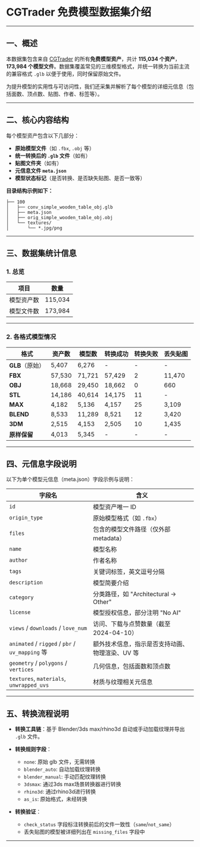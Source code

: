 # CGTrader 免费模型数据集介绍

---

## 一、概述

本数据集包含来自 [CGTrader](https://www.cgtrader.com/free-3d-models) 的所有**免费模型资产**，共计 **115,034 个资产**，**173,984 个模型文件**。数据集覆盖常见的三维模型格式，并统一转换为当前主流的兼容格式 `.glb` 以便于使用，同时保留原始文件。

为提升模型的实用性与可访问性，我们还采集并解析了每个模型的详细元信息（包括面数、顶点数、贴图、作者、标签等）。

---

## 二、核心内容结构

每个模型资产包含以下几部分：

* **原始模型文件**（如 `.fbx`, `.obj` 等）
* **统一转换后的 `.glb` 文件**（如有）
* **贴图文件夹**（如有）
* **元信息文件 `meta.json`**
* **模型状态标记**（是否转换、是否缺失贴图、是否一致等）

**目录结构示例如下：**

```
├── 100
│   ├── conv_simple_wooden_table_obj.glb
│   ├── meta.json
│   ├── orig_simple_wooden_table_obj.obj
│   └── textures/
│       └── *.jpg/png
```

---

## 三、数据集统计信息

### 1. 总览

| 项目    | 数量      |
| ----- | ------- |
| 模型资产数 | 115,034 |
| 模型文件数 | 173,984 |

---

### 2. 各格式模型情况

| 格式          | 资产数    | 模型数    | 转换成功   | 转换失败 | 丢失贴图   |
| ----------- | ------ | ------ | ------ | ---- | ------ |
| **GLB**（原始） | 5,407  | 6,276  | -      | -    | -      |
| **FBX**     | 57,530 | 71,721 | 57,429 | 2    | 11,470 |
| **OBJ**     | 18,668 | 29,450 | 18,662 | 0    | 660    |
| **STL**     | 14,186 | 40,614 | 14,175 | 11   | -      |
| **MAX**     | 4,182  | 5,136  | 4,157  | 25   | 3,109  |
| **BLEND**   | 8,533  | 11,289 | 8,521  | 12   | 3,420  |
| **3DM**     | 2,515  | 4,153  | 2,505  | 10   | 1,435  |
| **原样保留**    | 4,013  | 5,345  | -      | -    | -      |

---

## 四、元信息字段说明

以下为单个模型元信息（meta.json）字段示例与说明：

| 字段名                                            | 含义                              |
| ---------------------------------------------- | ------------------------------- |
| `id`                                           | 模型资产唯一 ID                       |
| `origin_type`                                  | 原始模型格式（如 `.fbx`）                |
| `files`                                        | 包含的模型文件路径（仅外部 metadata）         |
| `name`                                         | 模型名称                            |
| `author`                                       | 作者名称                            |
| `tags`                                         | 关键词标签，英文逗号分隔                    |
| `description`                                  | 模型简要介绍                          |
| `category`                                     | 分类路径，如 "Architectural -> Other" |
| `license`                                      | 模型授权信息，部分注明 "No AI"             |
| `views` / `downloads` / `love_num`             | 访问、下载与点赞数量（截至 2024-04-10）       |
| `animated` / `rigged` / `pbr` / `uv_mapping` 等 | 额外技术信息，指示是否支持动画、物理渲染、UV 等       |
| `geometry` / `polygons` / `vertices`           | 几何信息，包括面数和顶点数                   |
| `textures`, `materials`, `unwrapped_uvs`       | 材质与纹理相关元信息                      |

---

## 五、转换流程说明

* **转换工具链**：基于 Blender/3ds max/rhino3d 自动或手动加载纹理并导出 `.glb` 文件。

* **转换规则字段**：

  * `none`: 原始 glb 文件，无需转换
  * `blender_auto`: 自动加载纹理转换
  * `blender_manual`: 手动匹配纹理转换
  * `3dsmax`: 通过3ds max场景转换器进行转换
  * `rhino3d`: 通过rhino3d进行转换
  * `as_is`: 原始格式，未经转换

* **转换验证**：

  * `check_status` 字段标注转换前后的文件一致性（`same`/`not_same`）
  * 丢失贴图的模型被详细列出在 `missing_files` 字段中

---
